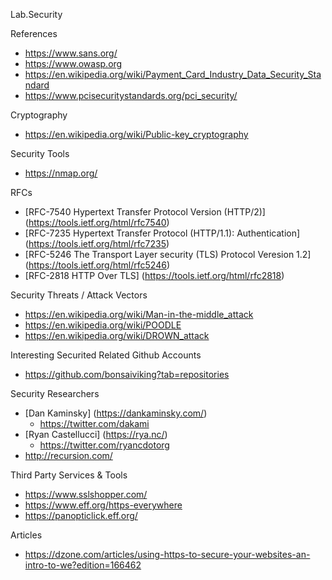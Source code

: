 Lab.Security

References
* https://www.sans.org/
* https://www.owasp.org 
* https://en.wikipedia.org/wiki/Payment_Card_Industry_Data_Security_Standard
* https://www.pcisecuritystandards.org/pci_security/ 


Cryptography
* https://en.wikipedia.org/wiki/Public-key_cryptography


Security Tools
* https://nmap.org/


RFCs
* [RFC-7540 Hypertext Transfer Protocol Version (HTTP/2)] (https://tools.ietf.org/html/rfc7540)
* [RFC-7235 Hypertext Transfer Protocol (HTTP/1.1): Authentication] (https://tools.ietf.org/html/rfc7235)
* [RFC-5246 The Transport Layer security (TLS) Protocol Veresion 1.2] (https://tools.ietf.org/html/rfc5246)
* [RFC-2818 HTTP Over TLS] (https://tools.ietf.org/html/rfc2818)


Security Threats / Attack Vectors
* https://en.wikipedia.org/wiki/Man-in-the-middle_attack
* https://en.wikipedia.org/wiki/POODLE
* https://en.wikipedia.org/wiki/DROWN_attack

Interesting Securited Related Github Accounts
* https://github.com/bonsaiviking?tab=repositories


Security Researchers
* [Dan Kaminsky] (https://dankaminsky.com/)
	* https://twitter.com/dakami
* [Ryan Castellucci] (https://rya.nc/)
	* https://twitter.com/ryancdotorg
* http://recursion.com/


Third Party Services & Tools
* https://www.sslshopper.com/
* https://www.eff.org/https-everywhere
* https://panopticlick.eff.org/


Articles
* https://dzone.com/articles/using-https-to-secure-your-websites-an-intro-to-we?edition=166462



